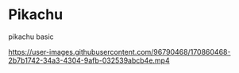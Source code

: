 # Pikachu
pikachu basic



https://user-images.githubusercontent.com/96790468/170860468-2b7b1742-34a3-4304-9afb-032539abcb4e.mp4

